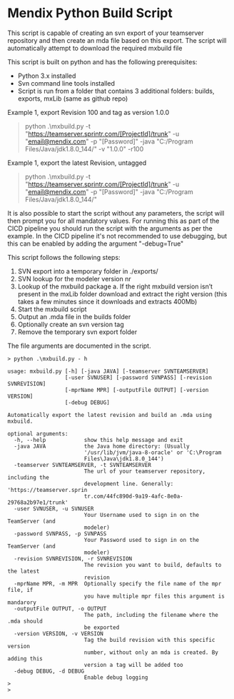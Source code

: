 # Mendix Python Build Script
This script is capable of creating an svn export of your teamserver repository and then create an mda file based on this export. 
The script will automatically attempt to download the required mxbuild file

This script is built on python and has the following prerequisites:
-	Python 3.x installed
-	Svn command line tools installed
-	Script is run from a folder that contains 3 additional folders: builds, exports, mxLib   (same as github repo)


Example 1, export Revision 100 and tag as version 1.0.0

 > python .\mxbuild.py -t "https://teamserver.sprintr.com/[ProjectId]/trunk" -u "email@mendix.com" -p "[Password]" -java "C:/Program Files/Java/jdk1.8.0_144/" -v "1.0.0" -r100


Example 1, export the latest Revision, untagged

 > python .\mxbuild.py -t "https://teamserver.sprintr.com/[ProjectId]/trunk" -u "email@mendix.com" -p "[Password]" -java "C:/Program Files/Java/jdk1.8.0_144/"


It is also possible to start the script without any parameters, the script will then prompt you for all mandatory values. For running this as part of the CICD pipeline you should run the script with the arguments as per the example. In the CICD pipeline it's not recommended to use debugging, but this can be enabled by adding the argument "-debug=True"



This script follows the following steps:
1.	SVN export into a temporary folder in ./exports/
2.	SVN lookup for the modeler version nr
3.	Lookup of the mxbuild package
a.	If the right mxbuild version isn’t present in the mxLib folder download and extract the right version  (this takes a few minutes since it downloads and extracts 400Mb)
4.	Start the mxbuild script 
5.	Output an .mda file in the builds folder
6.  Optionally create an svn version tag
7.	Remove the temporary svn export folder



The file arguments are documented in the script.

```
> python .\mxbuild.py - h

usage: mxbuild.py [-h] [-java JAVA] [-teamserver SVNTEAMSERVER]
                  [-user SVNUSER] [-password SVNPASS] [-revision SVNREVISION]
                  [-mprName MPR] [-outputFile OUTPUT] [-version VERSION]
                  [-debug DEBUG]

Automatically export the latest revision and build an .mda using mxbuild.

optional arguments:  
  -h, --help            show this help message and exit 
  -java JAVA            the Java home directory: (Usually 
                        '/usr/lib/jvm/java-8-oracle' or 'C:\Program 
                        Files\Java\jdk1.8.0_144') 
  -teamserver SVNTEAMSERVER, -t SVNTEAMSERVER 
                        The url of your teamserver repository, including the 
                        development line. Generally: 'https://teamserver.sprin 
                        tr.com/44fc890d-9a19-4afc-8e0a-29768a2b97e1/trunk' 
  -user SVNUSER, -u SVNUSER 
                        Your Username used to sign in on the TeamServer (and
                        modeler)
  -password SVNPASS, -p SVNPASS
                        Your Password used to sign in on the TeamServer (and
                        modeler)
  -revision SVNREVISION, -r SVNREVISION
                        The revision you want to build, defaults to the latest
                        revision
  -mprName MPR, -m MPR  Optionally specify the file name of the mpr file, if
                        you have multiple mpr files this argument is mandarory
  -outputFile OUTPUT, -o OUTPUT
                        The path, including the filename where the .mda should
                        be exported
  -version VERSION, -v VERSION
                        Tag the build revision with this specific version
                        number, without only an mda is created. By adding this
                        version a tag will be added too
  -debug DEBUG, -d DEBUG
                        Enable debug logging
>
>
```
